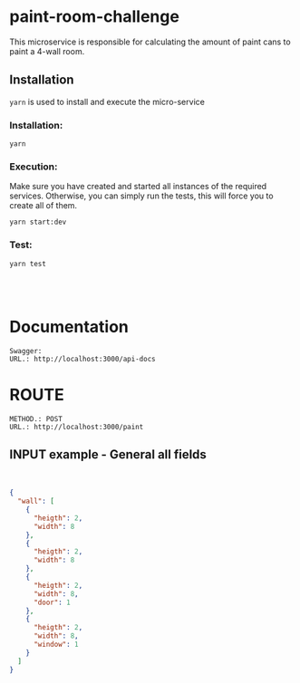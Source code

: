 # paint-room-challenge

This microservice is responsible for calculating the amount of paint cans to paint a 4-wall room.


## Installation

`yarn` is used to install and execute the micro-service

### Installation:

```
yarn
```

### Execution:

Make sure you have created and started all instances of the required services. Otherwise, you can simply run the tests, this will force you to create all of them.

```
yarn start:dev
```

### Test:

```
yarn test

```
<br/>
<br/>

# Documentation
```
Swagger:
URL.: http://localhost:3000/api-docs

```

# ROUTE

```
METHOD.: POST
URL.: http://localhost:3000/paint

```

## INPUT example - General all fields

<br/>

```json
{
  "wall": [
    {
      "heigth": 2,
      "width": 8
    },
    {
      "heigth": 2,
      "width": 8
    },
    {
      "heigth": 2,
      "width": 8,
      "door": 1
    },
    {
      "heigth": 2,
      "width": 8,
      "window": 1
    }
  ]
}
```

